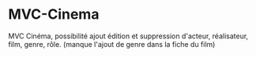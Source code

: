 # MVC-Cinema
MVC Cinéma, possibilité ajout édition et suppression d'acteur, réalisateur, film, genre, rôle. (manque l'ajout de genre dans la fiche du film)
